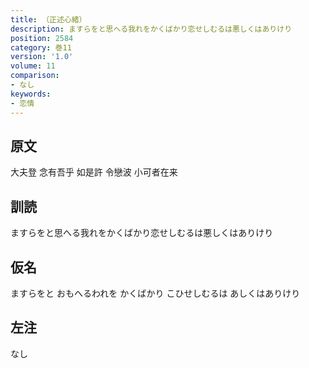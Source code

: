 ```yaml
---
title: （正述心緒）
description: ますらをと思へる我れをかくばかり恋せしむるは悪しくはありけり
position: 2584
category: 巻11
version: '1.0'
volume: 11
comparison:
- なし
keywords:
- 恋情
---
```


## 原文

大夫登 念有吾乎 如是許 令戀波 小可者在来

## 訓読

ますらをと思へる我れをかくばかり恋せしむるは悪しくはありけり

## 仮名

ますらをと おもへるわれを かくばかり こひせしむるは あしくはありけり

## 左注

なし
